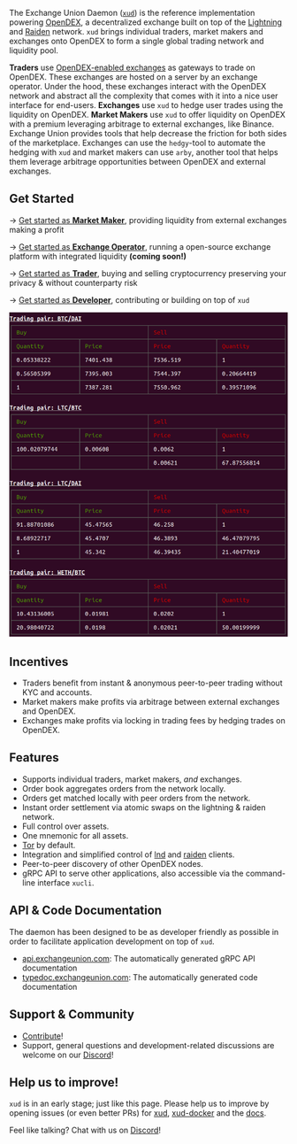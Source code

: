 The Exchange Union Daemon ([`xud`](https://github.com/ExchangeUnion/xud)) is the reference implementation powering [OpenDEX](https://opendex.network), a decentralized exchange built on top of the [Lightning](https://lightning.network/) and [Raiden](https://raiden.network/) network. `xud` brings individual traders, market makers and exchanges onto OpenDEX to form a single global trading network and liquidity pool.

**Traders** use [OpenDEX-enabled exchanges](https://opendex.network/trade/exchanges) as gateways to trade on OpenDEX. These exchanges are hosted on a server by an exchange operator. Under the hood, these exchanges interact with the OpenDEX network and abstract all the complexity that comes with it into a nice user interface for end-users. **Exchanges** use `xud` to hedge user trades using the liquidity on OpenDEX. **Market Makers** use `xud` to offer liquidity on OpenDEX with a premium leveraging arbitrage to external exchanges, like Binance. Exchange Union provides tools that help decrease the friction for both sides of the marketplace. Exchanges can use the `hedgy`-tool to automate the hedging with `xud` and market makers can use `arby`, another tool that helps them leverage arbitrage opportunities between OpenDEX and external exchanges.

## Get Started

-> [Get started as **Market Maker**](Market%20Maker%20Guide.md), providing liquidity from external exchanges making a profit

-> [Get started as **Exchange Operator**](), running a open-source exchange platform with integrated liquidity **(coming soon!)**

-> [Get started as **Trader**](User%20Guide.md), buying and selling cryptocurrency preserving your privacy & without counterparty risk

-> [Get started as **Developer**](Developer%20Guide.md), contributing or building on top of `xud`

![Trading via XUD](/images/orderbook.png)

## Incentives
* Traders benefit from instant & anonymous peer-to-peer trading without KYC and accounts.
* Market makers make profits via arbitrage between external exchanges and OpenDEX.
* Exchanges make profits via locking in trading fees by hedging trades on OpenDEX.

## Features
* Supports individual traders, market makers, *and* exchanges.
* Order book aggregates orders from the network locally.
* Orders get matched locally with peer orders from the network.
* Instant order settlement via atomic swaps on the lightning & raiden network.
* Full control over assets.
* One mnemonic for all assets.
* [Tor](https://www.torproject.org/) by default.
* Integration and simplified control of [lnd](https://github.com/lightningnetwork/lnd) and [raiden](https://github.com/raiden-network/raiden) clients.
* Peer-to-peer discovery of other OpenDEX nodes.
* gRPC API to serve other applications, also accessible via the command-line interface `xucli`.

## API & Code Documentation

The daemon has been designed to be as developer friendly as possible in order to facilitate application development on top of `xud`.
* [api.exchangeunion.com](https://api.exchangeunion.com): The automatically generated gRPC API documentation
* [typedoc.exchangeunion.com](https://typedoc.exchangeunion.com/): The automatically generated code documentation


## Support & Community

* [Contribute](Contribute.md)!
* Support, general questions and development-related discussions are welcome on our [Discord](https://discord.gg/YgDhMSn)!

## Help us to improve!

`xud` is in an early stage; just like this page. Please help us to improve by opening issues (or even better PRs) for [xud](https://github.com/ExchangeUnion/xud/issues), [xud-docker](https://github.com/ExchangeUnion/xud-docker/issues) and the [docs](https://github.com/ExchangeUnion/docs/issues).

Feel like talking? Chat with us on [Discord](https://discord.gg/YgDhMSn)!   